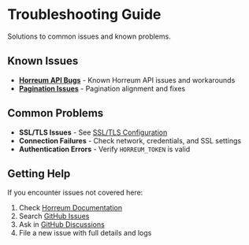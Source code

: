 # Troubleshooting Guide

Solutions to common issues and known problems.

## Known Issues

- **[Horreum API Bugs](horreum-bugs.md)** - Known Horreum API issues and
  workarounds
- **[Pagination Issues](pagination-issues.md)** - Pagination alignment and fixes

## Common Problems

- **SSL/TLS Issues** - See [SSL/TLS Configuration](../deployment/ssl-tls.md)
- **Connection Failures** - Check network, credentials, and SSL settings
- **Authentication Errors** - Verify `HORREUM_TOKEN` is valid

## Getting Help

If you encounter issues not covered here:

1. Check [Horreum Documentation](https://horreum.hyperfoil.io/docs/)
2. Search [GitHub Issues](https://github.com/Hyperfoil/horreum-mcp/issues)
3. Ask in [GitHub Discussions](https://github.com/Hyperfoil/horreum-mcp/discussions)
4. File a new issue with full details and logs
